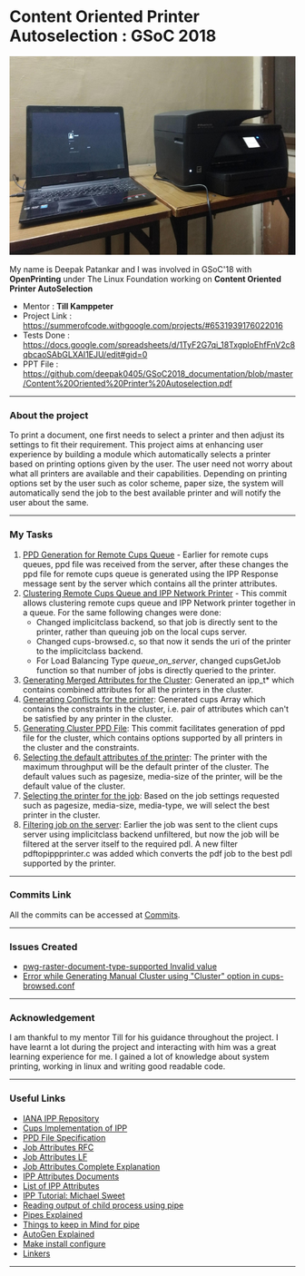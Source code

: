 # Content Oriented Printer Autoselection : GSoC 2018

<p align="center">
<img src="https://github.com/deepak0405/GSoC2018_documentation/blob/master/b.jpg" width="600" height="350">
</p>

My name is Deepak Patankar and  I was involved in GSoC'18 with **OpenPrinting** under The Linux Foundation working on **Content Oriented Printer AutoSelection**

  - Mentor : **Till Kamppeter**
  - Project Link : https://summerofcode.withgoogle.com/projects/#6531939176022016
  - Tests Done : https://docs.google.com/spreadsheets/d/1TyF2G7qi_18TxgploEhfFnV2c8qbcaoSAbGLXAI1EJU/edit#gid=0
  - PPT File : https://github.com/deepak0405/GSoC2018_documentation/blob/master/Content%20Oriented%20Printer%20Autoselection.pdf

***
### About the project
To print a document, one first needs to select a printer and then adjust its settings to fit their requirement. This project aims at enhancing user experience by building a module which automatically selects a printer based on printing options given by the user. The user need not worry about what all printers are available and their capabilities. Depending on printing options set by the user such as color scheme, paper size, the system will automatically send the job to the best available printer and will notify the user about the same.
***
### My Tasks

1. [PPD Generation for Remote Cups Queue] - Earlier for remote cups queues, ppd file was received from the server, after these changes the ppd file for remote cups queue is generated using the IPP Response message sent by the server which contains all the printer attributes.   
2. [Clustering Remote Cups Queue and IPP Network Printer] - This commit allows clustering remote cups queue and IPP Network printer together in a queue. For the same following changes were done:
    * Changed implicitclass backend, so that job is directly sent to the printer, rather than queuing job on the local cups server.
    * Changed cups-browsed.c, so that now it sends the uri of the printer to the implicitclass backend.
    * For Load Balancing Type *queue_on_server*, changed cupsGetJob function so that number of jobs is directly queried to the printer.
3. [Generating Merged Attributes for the Cluster]: Generated an ipp_t* which contains combined attributes for all the printers in the cluster.
4. [Generating Conflicts for the printer]: Generated cups Array which contains the constraints in the cluster, i.e. pair of attributes which can't be satisfied by any printer in the cluster.
5. [Generating Cluster PPD File]: This commit facilitates generation of ppd file for the cluster, which contains options supported by all printers in the cluster and the constraints. 
6. [Selecting the default attributes of the printer]: The printer with the maximum throughput will be the default printer of the cluster. The default values such as pagesize, media-size of the printer, will be the default value of the cluster.
7. [Selecting the printer for the job]: Based on the job settings requested such as pagesize, media-size, media-type, we will
 select the best printer in the cluster.
8. [Filtering job on the server]: Earlier the job was sent to the client cups server using implicitclass backend unfiltered, but now the job will be filtered at the server itself to the required pdl. A new filter pdftopippprinter.c was added which converts the pdf job to the best pdl supported by the printer.

***
### Commits Link

All the commits can be accessed at [Commits](https://github.com/deepak0405/cups-filters/commits?author=deepak0405).
***
### Issues Created
- [pwg-raster-document-type-supported Invalid value](https://github.com/istopwg/ippsample/issues/156#issuecomment-411157280)
- [Error while Generating Manual Cluster using "Cluster" option in cups-browsed.conf](https://github.com/OpenPrinting/cups-filters/issues/94)
***

### Acknowledgement
I am thankful to my mentor Till  for his guidance throughout the project. I have learnt a lot during the project and interacting with him was a great learning experience for me. I gained a lot of knowledge about system printing, working in linux and writing good readable code.
***

### Useful Links
- [IANA IPP Repository](https://www.iana.org/assignments/ipp-registrations/ipp-registrations.xml)
- [Cups Implementation of IPP](https://www.cups.org/doc/spec-ipp.html)
- [PPD File Specification](https://www-cdf.fnal.gov/offline/PostScript/5003.PPD_Spec_v4.3.pdf)
- [Job Attributes RFC](https://tools.ietf.org/html/rfc2911#section-4.2)
- [Job Attributes LF](http://ftp.linux-foundation.org/pub/openprinting/jobticket/IPP_Mapping/IPP%20Attributes%20for%20Job%20Creation%20operation.pdf)
- [Job Attributes Complete Explanation](http://ftp.pwg.org/pub/pwg/candidates/cs-ippprodprint10-20010212-5100.3.pdf)
- [IPP Attributes Documents](https://tools.ietf.org/html/rfc8011#section-5.2)
- [List of IPP Attributes](https://www.pwg.org/ipp/ipp-registrations.xml)
- [IPP Tutorial: Michael Sweet](https://ftp.pwg.org/pub/pwg/ipp/wd/wd-ippguide-20180430.html)
- [Reading output of child process using pipe](http://www.microhowto.info/howto/capture_the_output_of_a_child_process_in_c.html)
- [Pipes Explained](https://stackoverflow.com/questions/11635219/dup2-dup-why-would-i-need-to-duplicate-a-file-descriptor)
- [Things to keep in Mind for pipe](https://stackoverflow.com/questions/29154056/redirect-stdout-to-a-file/29154328#29154328)
- [AutoGen Explained](http://inti.sourceforge.net/tutorial/libinti/autotoolsproject.html)
- [Make install configure](https://thoughtbot.com/blog/the-magic-behind-configure-make-make-install)
- [Linkers](https://www.lurklurk.org/linkers/linkers.html)
***
   [PPD Generation for Remote Cups Queue]:<https://github.com/deepak0405/cups-filters/commit/8ac1ac32878cd8f91b6fd08069cd629a569a779f>
   [Clustering Remote Cups Queue and IPP Network Printer]: <https://github.com/deepak0405/cups-filters/commit/08ce14be85a07bc74e4eaf85a7e75ecf4a292ebe>
[Generating Merged Attributes for the Cluster]: <https://github.com/deepak0405/cups-filters/commit/ca2870334d0fb78eef00ecba586d87b15f46b3ae>

   [Generating Conflicts for the printer]: <https://github.com/deepak0405/cups-filters/commit/ca2870334d0fb78eef00ecba586d87b15f46b3ae>
   [Generating Cluster PPD File]: <https://github.com/deepak0405/cups-filters/commit/efe3c6f5ac41fdc53817907acbc875dfe4f67453>
   [Calling filters: you can directly use function from schedular to call the filter]: <https://wiki.debian.org/ThecupsfilterUtility>
   [Selecting the printer for the job]: <https://github.com/deepak0405/cups-filters/commit/0dbd11ab6547894499f99f5d41c2ff4f3c149c5c>
   [Filtering job on the server]: <https://github.com/deepak0405/cups-filters/commit/ba2252d0f7acae64aafb05023f57dbb3df6cdad8>
   [Selecting the default attributes of the printer]: <https://github.com/deepak0405/cups-filters/commit/92dc4b687f0de19237fc94cef4c222e82de78915>
   
  
